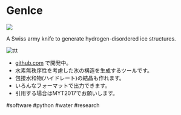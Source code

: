 # GenIce

![](https://raw.githubusercontent.com/vitroid/GenIce/develop/logo/genice-v0.png)

A Swiss army knife to generate hydrogen-disordered ice structures.


![ttt](/test.png)

* [github.com](github:GenIce) で開発中。
* 水素無秩序性を考慮した氷の構造を生成するツールです。
* 包接水和物(ハイドレート)の結晶も作れます。
* いろんなフォーマットで出力できます。
* 引用する場合はMYT2017でお願いします。

#software #python #water #research
